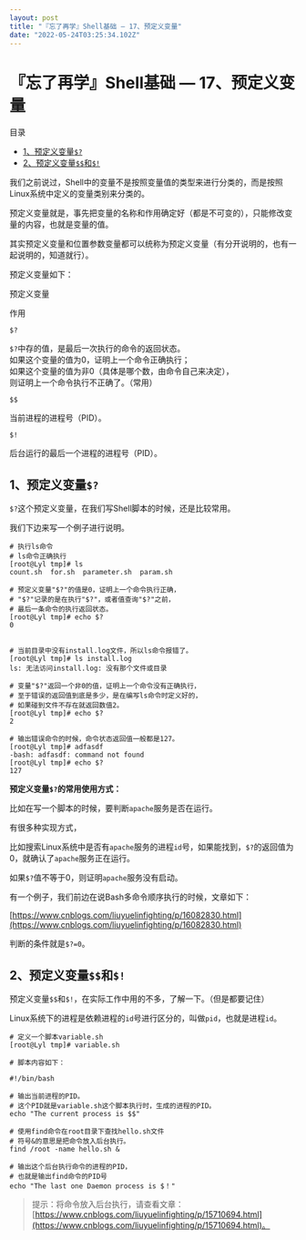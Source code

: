 ```yaml
---
layout: post
title: "『忘了再学』Shell基础 — 17、预定义变量"
date: "2022-05-24T03:25:34.102Z"
---
```

『忘了再学』Shell基础 — 17、预定义变量
========================

目录

*   [1、预定义变量`$?`](#1预定义变量)
*   [2、预定义变量`$$`和`$!`](#2预定义变量和)

我们之前说过，Shell中的变量不是按照变量值的类型来进行分类的，而是按照Linux系统中定义的变量类别来分类的。

预定义变量就是，事先把变量的名称和作用确定好（都是不可变的），只能修改变量的内容，也就是变量的值。

其实预定义变量和位置参数变量都可以统称为预定义变量（有分开说明的，也有一起说明的，知道就行）。

预定义变量如下：

预定义变量

作用

`$?`

`$?`中存的值，是最后一次执行的命令的返回状态。  
如果这个变量的值为0，证明上一个命令正确执行；  
如果这个变量的值为非0（具体是哪个数，由命令自己来决定），  
则证明上一个命令执行不正确了。（常用）

`$$`

当前进程的进程号（PID）。

`$!`

后台运行的最后一个进程的进程号（PID）。

1、预定义变量`$?`
-----------

`$?`这个预定义变量，在我们写Shell脚本的时候，还是比较常用。

我们下边来写一个例子进行说明。

    # 执行ls命令
    # ls命令正确执行
    [root@Lyl tmp]# ls
    count.sh  for.sh  parameter.sh  param.sh
    
    # 预定义变量"$?"的值是0，证明上一个命令执行正确，
    # "$?"记录的是在执行"$?"，或者值查询"$?"之前，
    # 最后一条命令的执行返回状态。
    [root@Lyl tmp]# echo $?
    0
    
    
    # 当前目录中没有install.log文件，所以ls命令报错了。
    [root@Lyl tmp]# ls install.log
    ls: 无法访问install.log: 没有那个文件或目录
    
    # 变量"$?"返回一个非0的值，证明上一个命令没有正确执行，
    # 至于错误的返回值到底是多少，是在编写ls命令时定义好的，
    # 如果碰到文件不存在就返回数值2。
    [root@Lyl tmp]# echo $?
    2
    
    # 输出错误命令的时候，命令状态返回值一般都是127。
    [root@Lyl tmp]# adfasdf
    -bash: adfasdf: command not found
    [root@Lyl tmp]# echo $?
    127
    
    

**预定义变量`$?`的常用使用方式：**

比如在写一个脚本的时候，要判断`apache`服务是否在运行。

有很多种实现方式，

比如搜索Linux系统中是否有`apache`服务的进程`id`号，如果能找到，`$?`的返回值为0，就确认了`apache`服务正在运行。

如果`$?`值不等于0，则证明`apache`服务没有启动。

有一个例子，我们前边在说Bash多命令顺序执行的时候，文章如下：

[https://www.cnblogs.com/liuyuelinfighting/p/16082830.html](https://www.cnblogs.com/liuyuelinfighting/p/16082830.html)

判断的条件就是`$?=0`。

2、预定义变量`$$`和`$!`
----------------

预定义变量`$$`和`$!`，在实际工作中用的不多，了解一下。（但是都要记住）

Linux系统下的进程是依赖进程的`id`号进行区分的，叫做`pid`，也就是进程`id`。

    # 定义一个脚本variable.sh
    [root@Lyl tmp]# variable.sh
    
    # 脚本内容如下：
    
    #!/bin/bash
    
    # 输出当前进程的PID。
    # 这个PID就是variable.sh这个脚本执行时，生成的进程的PID。
    echo "The current process is $$"
    
    # 使用find命令在root目录下查找hello.sh文件
    # 符号&的意思是把命令放入后台执行。
    find /root -name hello.sh &
    
    # 输出这个后台执行命令的进程的PID，
    # 也就是输出find命令的PID号
    echo "The last one Daemon process is $！"
    
    

> 提示：将命令放入后台执行，请查看文章：[https://www.cnblogs.com/liuyuelinfighting/p/15710694.html](https://www.cnblogs.com/liuyuelinfighting/p/15710694.html)。